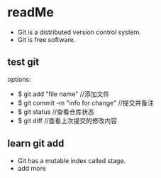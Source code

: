 # readMe
* Git is a distributed version control system.
* Git is free software.
## test git
options:
* $ git add "file name" //添加文件
* $ git commit -m "info for change" //提交并备注
* $ git status //查看仓库状态
* $ git diff //查看上次提交的修改内容
## learn git add
* Git has a mutable index called stage.
* add more
